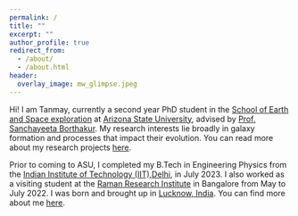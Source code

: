 ```yaml
---
permalink: /
title: ""
excerpt: ""
author_profile: true
redirect_from: 
  - /about/
  - /about.html
header:
  overlay_image: mw_glimpse.jpeg
---
```



<!-- <figure style="width: 350px" class="align-right">
  <img src="/tanmay-starslab.github.io/images/headshot_tanmay.jpeg" alt="">
  <figcaption>It's me!</figcaption>
</figure>   -->

Hi! I am Tanmay, currently a second year PhD student in the [School of Earth and Space exploration](https://sese.asu.edu/) at [Arizona State University](https://en.wikipedia.org/wiki/Arizona_State_University), advised by [Prof. Sanchayeeta Borthakur](http://borthakur.asu.edu/index.html). My research interests lie broadly in galaxy formation and processes that impact their evolution. You can read more about my research projects <a href="/research/">here</a>. 

Prior to coming to ASU, I completed my B.Tech in Engineering Physics from the [Indian Institute of Technology (IIT),Delhi](https://en.wikipedia.org/wiki/IIT_Delhi), in July 2023. I also worked as a visiting student at the [Raman Research Institute](https://en.wikipedia.org/wiki/Raman_Research_Institute) in Bangalore from May to July 2022. I was born and brought up in [Lucknow, India](https://en.wikipedia.org/wiki/Lucknow). You can find more about me <a href="/personal/">here</a>.

<!-- My research was supervised by [Prof. Dr. Sanchayeeta Borthakur](http://borthakur.asu.edu/index.html) and [Dr. Siddharth Srivastava](http://siddharthsrivastava.net/).  -->
